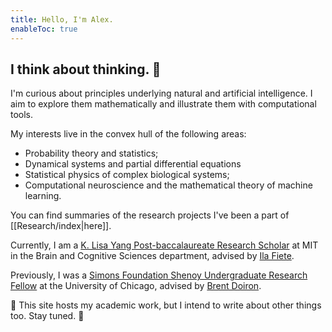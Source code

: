 ```yaml
---
title: Hello, I'm Alex.
enableToc: true
---
```

##  I think about thinking.  💭

I'm curious about principles underlying natural and artificial intelligence. I aim to explore them mathematically and illustrate them with computational tools. 

My interests live in the convex hull of the following areas: 
- Probability theory and statistics;
- Dynamical systems and partial differential equations
- Statistical physics of complex biological systems;
- Computational neuroscience and the mathematical theory of machine learning.

You can find summaries of the research projects I've been a part of [[Research/index|here]]. 


Currently, I am a [K. Lisa Yang Post-baccalaureate Research Scholar](https://bcs.mit.edu/postbac1) at MIT in the Brain and Cognitive Sciences department, advised by [Ila Fiete](https://fietelab.mit.edu).  

Previously, I was a [Simons Foundation Shenoy Undergraduate Research Fellow](https://www.simonsfoundation.org/grant/shenoy-undergraduate-research-fellowship-neuroscience-surfin/) at the University of Chicago, advised by [Brent Doiron](https://brainmath.bsd.uchicago.edu).



🚧 This site hosts my academic work, but I intend to write about other things too. Stay tuned. 🚧 

